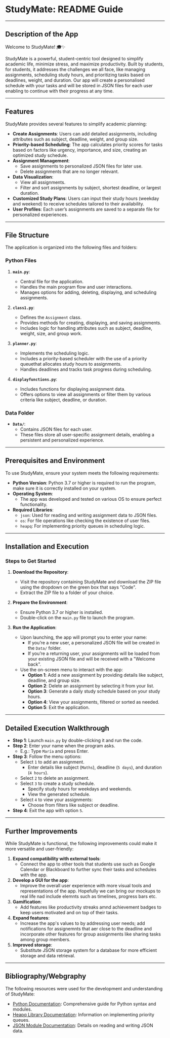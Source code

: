 # StudyMate: README Guide

---

## **Description of the App**
Welcome to StudyMate! 🎓✨

StudyMate is a powerful, student-centric tool designed to simplify academic life, minimize stress, and maximize productivity. Built by students, for students, it addresses the challenges we all face, like managing assignments, scheduling study hours, and prioritizing tasks based on deadlines, weight, and duration. Our app will create a personalised schedule with your tasks and will be stored in JSON files for each user enabling to continue with their progress at any time. 

---

## **Features**
StudyMate provides several features to simplify academic planning:

- **Create Assignments**: Users can add detailed assignments, including attributes such as subject, deadline, weight, and group size.
- **Priority-based Scheduling**: The app calculates priority scores for tasks based on factors like urgency, importance, and size, creating an optimized study schedule.
- **Assignment Management**:
  - Save assignments to personalized JSON files for later use.
  - Delete assignments that are no longer relevant.
- **Data Visualization**:
  - View all assignments.
  - Filter and sort assignments by subject, shortest deadline, or largest duration.
- **Customized Study Plans**: Users can input their study hours (weekday and weekend) to receive schedules tailored to their availability.
- **User Profiles**: Each user’s assignments are saved to a separate file for personalized experiences.

---

## **File Structure**
The application is organized into the following files and folders:

### **Python Files**
1. **`main.py`**:
   - Central file for the application.
   - Handles the main program flow and user interactions.
   - Manages options for adding, deleting, displaying, and scheduling assignments.

2. **`class1.py`**:
   - Defines the `Assignment` class.
   - Provides methods for creating, displaying, and saving assignments.
   - Includes logic for handling attributes such as subject, deadline, weight, size, and group work.

3. **`planner.py`**:
   - Implements the scheduling logic.
   - Includes a priority-based scheduler with the use of a priority queuethat allocates study hours to assignments.
   - Handles deadlines and tracks task progress during scheduling.

4. **`displayfunctions.py`**:
   - Includes functions for displaying assignment data.
   - Offers options to view all assignments or filter them by various criteria like subject, deadline, or duration.

### **Data Folder**
- **`Data/`**:
  - Contains JSON files for each user.
  - These files store all user-specific assignment details, enabling a persistent and personalized experience.

---

## **Prerequisites and Environment**
To use StudyMate, ensure your system meets the following requirements:

- **Python Version**: Python 3.7 or higher is required to run the program, make sure it is correctly installed on your system.
- **Operating System**: 
  - The app was developed and tested on various OS to ensure perfect functionality.
- **Required Libraries**:
  - `json`: Used for reading and writing assignment data to JSON files.
  - `os`: For file operations like checking the existence of user files.
  - `heapq`: For implementing priority queues in scheduling logic.

---

## **Installation and Execution**

### **Steps to Get Started**
1. **Download the Repository**:
   - Visit the repository containing StudyMate and download the ZIP file using the dropdown on the green box that says "Code".
   - Extract the ZIP file to a folder of your choice.

2. **Prepare the Environment**:
   - Ensure Python 3.7 or higher is installed. 
   - Double-click on the `main.py` file to launch the program.

3. **Run the Application**:
   - Upon launching, the app will prompt you to enter your name:
     - If you’re a new user, a personalized JSON file will be created in the `Data/` folder.
     - If you’re a returning user, your assignments will be loaded from your existing JSON file and will be received with a "Welcome back".
   - Use the on-screen menu to interact with the app:
     - **Option 1**: Add a new assignment by providing details like subject, deadline, and group size.
     - **Option 2**: Delete an assignment by selecting it from your list.
     - **Option 3**: Generate a daily study schedule based on your study hours.
     - **Option 4**: View your assignments, filtered or sorted as needed.
     - **Option 5**: Exit the application.

---

## **Detailed Execution Walkthrough**

- **Step 1**: Launch `main.py` by double-clicking it and run the code.
- **Step 2**: Enter your name when the program asks.
  - E.g.: Type `María` and press Enter.
- **Step 3**: Follow the menu options:
  - Select `1` to add an assignment.
    - Enter details like subject (`Maths`), deadline (`5 days`), and duration (`4 hours`).
  - Select `2` to delete an assignment.
  - Select `3` to create a study schedule.
    - Specify study hours for weekdays and weekends.
    - View the generated schedule.
  - Select `4` to view your assignments:
    - Choose from filters like subject or deadline.
- **Step 4**: Exit the app with option `5`.

---

## **Further Improvements**
While StudyMate is functional, the following improvements could make it more versatile and user-friendly:
1. **Expand compatibility with external tools**:
   - Connect the app to other tools that students use such as Google Calendar or Blackboard to further sync their tasks and schedules with the app. 
2. **Develop a GUI for the app**:
   - Improve the overall user experience with more visual tools and representations of the app. Hopefully we can bring our mockups to real life nad include elemnts such as timelines, progress bars etc. 
3. **Gamification**:
   - Add features like productivity streaks amnd achievement badges to keep users motivated and on top of their tasks. 
4. **Expand features**:
   - Increase the app's values to  by addressing user needs; add notifications for assignemnts that aer close to the deadline and incorporate other features for group assignments like sharing tasks among group members. 
5. **Improved storage**:
   - Substitute JSON storage system for a database for more efficient storage and data retrieval. 


---

## **Bibliography/Webgraphy**
The following resources were used for the development and understanding of StudyMate:
- [Python Documentation](https://docs.python.org): Comprehensive guide for Python syntax and modules.
- [Heapq Library Documentation](https://docs.python.org/3/library/heapq.html): Information on implementing priority queues.
- [JSON Module Documentation](https://docs.python.org/3/library/json.html): Details on reading and writing JSON data.



